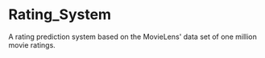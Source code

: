 # Rating_System
A rating prediction system based on the MovieLens' data set of one million movie ratings.
